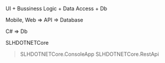UI + Bussiness Logic + Data Access + Db

Mobile, Web => API => Database

C# => Db 

SLHDOTNETCore
>SLHDOTNETCore.ConsoleApp
>SLHDOTNETCore.RestApi







